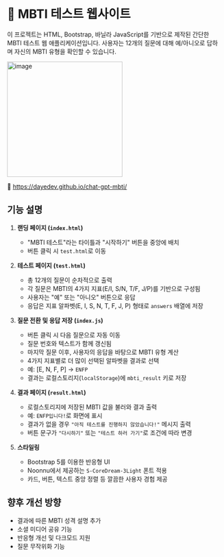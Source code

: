 # 🧐 MBTI 테스트 웹사이트

이 프로젝트는 HTML, Bootstrap, 바닐라 JavaScript를 기반으로 제작된 간단한 MBTI 테스트 웹 애플리케이션입니다. 사용자는 12개의 질문에 대해 예/아니오로 답하며 자신의 MBTI 유형을 확인할 수 있습니다.  

<img width="269" alt="image" src="https://github.com/user-attachments/assets/ab7fdb73-d1b4-4acb-bffd-e0dfa8fa577c" />

🔗 https://dayedev.github.io/chat-gpt-mbti/  

## 기능 설명

1. **랜딩 페이지 (`index.html`)**
   - "MBTI 테스트"라는 타이틀과 "시작하기" 버튼을 중앙에 배치
   - 버튼 클릭 시 `test.html`로 이동

2. **테스트 페이지 (`test.html`)**
   - 총 12개의 질문이 순차적으로 출력
   - 각 질문은 MBTI의 4가지 지표(E/I, S/N, T/F, J/P)를 기반으로 구성됨
   - 사용자는 "예" 또는 "아니오" 버튼으로 응답
   - 응답은 지표 알파벳(E, I, S, N, T, F, J, P) 형태로 `answers` 배열에 저장

3. **질문 전환 및 응답 저장 (`index.js`)**
   - 버튼 클릭 시 다음 질문으로 자동 이동
   - 질문 번호와 텍스트가 함께 갱신됨
   - 마지막 질문 이후, 사용자의 응답을 바탕으로 MBTI 유형 계산
   - 4가지 지표별로 더 많이 선택된 알파벳을 결과로 선택
   - 예: [E, N, F, P] → `ENFP`
   - 결과는 로컬스토리지(`localStorage`)에 `mbti_result` 키로 저장

4. **결과 페이지 (`result.html`)**
   - 로컬스토리지에 저장된 MBTI 값을 불러와 결과 출력
   - 예: `ENFP입니다!`로 화면에 표시
   - 결과가 없을 경우 `"아직 테스트를 진행하지 않았습니다!"` 메시지 출력
   - 버튼 문구가 `"다시하기"` 또는 `"테스트 하러 가기"`로 조건에 따라 변경

5. **스타일링**
   - Bootstrap 5를 이용한 반응형 UI
   - Noonnu에서 제공하는 `S-CoreDream-3Light` 폰트 적용
   - 카드, 버튼, 텍스트 중앙 정렬 등 깔끔한 사용자 경험 제공

## 향후 개선 방향

- 결과에 따른 MBTI 성격 설명 추가
- 소셜 미디어 공유 기능
- 반응형 개선 및 다크모드 지원
- 질문 무작위화 기능
